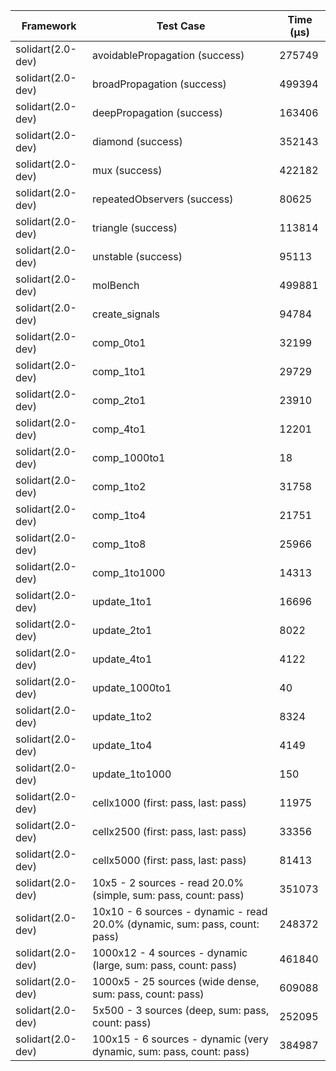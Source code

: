 | Framework | Test Case | Time (μs) |
| --- | --- | --- |
| solidart(2.0-dev) | avoidablePropagation (success) | 275749 |
| solidart(2.0-dev) | broadPropagation (success) | 499394 |
| solidart(2.0-dev) | deepPropagation (success) | 163406 |
| solidart(2.0-dev) | diamond (success) | 352143 |
| solidart(2.0-dev) | mux (success) | 422182 |
| solidart(2.0-dev) | repeatedObservers (success) | 80625 |
| solidart(2.0-dev) | triangle (success) | 113814 |
| solidart(2.0-dev) | unstable (success) | 95113 |
| solidart(2.0-dev) | molBench | 499881 |
| solidart(2.0-dev) | create_signals | 94784 |
| solidart(2.0-dev) | comp_0to1 | 32199 |
| solidart(2.0-dev) | comp_1to1 | 29729 |
| solidart(2.0-dev) | comp_2to1 | 23910 |
| solidart(2.0-dev) | comp_4to1 | 12201 |
| solidart(2.0-dev) | comp_1000to1 | 18 |
| solidart(2.0-dev) | comp_1to2 | 31758 |
| solidart(2.0-dev) | comp_1to4 | 21751 |
| solidart(2.0-dev) | comp_1to8 | 25966 |
| solidart(2.0-dev) | comp_1to1000 | 14313 |
| solidart(2.0-dev) | update_1to1 | 16696 |
| solidart(2.0-dev) | update_2to1 | 8022 |
| solidart(2.0-dev) | update_4to1 | 4122 |
| solidart(2.0-dev) | update_1000to1 | 40 |
| solidart(2.0-dev) | update_1to2 | 8324 |
| solidart(2.0-dev) | update_1to4 | 4149 |
| solidart(2.0-dev) | update_1to1000 | 150 |
| solidart(2.0-dev) | cellx1000 (first: pass, last: pass) | 11975 |
| solidart(2.0-dev) | cellx2500 (first: pass, last: pass) | 33356 |
| solidart(2.0-dev) | cellx5000 (first: pass, last: pass) | 81413 |
| solidart(2.0-dev) | 10x5 - 2 sources - read 20.0% (simple, sum: pass, count: pass) | 351073 |
| solidart(2.0-dev) | 10x10 - 6 sources - dynamic - read 20.0% (dynamic, sum: pass, count: pass) | 248372 |
| solidart(2.0-dev) | 1000x12 - 4 sources - dynamic (large, sum: pass, count: pass) | 461840 |
| solidart(2.0-dev) | 1000x5 - 25 sources (wide dense, sum: pass, count: pass) | 609088 |
| solidart(2.0-dev) | 5x500 - 3 sources (deep, sum: pass, count: pass) | 252095 |
| solidart(2.0-dev) | 100x15 - 6 sources - dynamic (very dynamic, sum: pass, count: pass) | 384987 |

